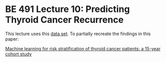 # BE 491 Lecture 10: Predicting Thyroid Cancer Recurrence

This lecture uses this [data set](https://archive.ics.uci.edu/dataset/915/differentiated+thyroid+cancer+recurrence). To partially recreate the findings in this paper:

[Machine learning for risk stratification of thyroid cancer patients: a 15-year cohort study](https://link.springer.com/article/10.1007/s00405-023-08299-w)
